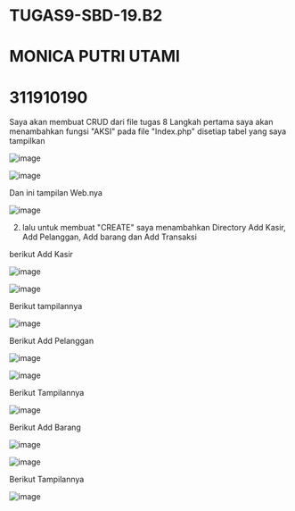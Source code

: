 # TUGAS9-SBD-19.B2
# MONICA PUTRI UTAMI
# 311910190

Saya akan membuat CRUD dari file tugas 8
Langkah pertama saya akan menambahkan fungsi "AKSI" pada file "Index.php" disetiap tabel yang saya tampilkan 

![image](https://user-images.githubusercontent.com/81574673/125194855-4f0d6780-e27d-11eb-9352-a0a102ed79c4.png)

![image](https://user-images.githubusercontent.com/81574673/125194906-82e88d00-e27d-11eb-8e61-47629b90af66.png)

Dan ini tampilan Web.nya 

![image](https://user-images.githubusercontent.com/81574673/125194968-b62b1c00-e27d-11eb-9b48-0405f285c2cb.png)

2.  lalu untuk membuat "CREATE" saya menambahkan Directory Add Kasir, Add Pelanggan, Add barang dan Add Transaksi 

berikut Add Kasir 

![image](https://user-images.githubusercontent.com/81574673/125195172-b4ae2380-e27e-11eb-80a9-748452302465.png)

![image](https://user-images.githubusercontent.com/81574673/125195183-cf809800-e27e-11eb-97b6-f43821881ef5.png)

Berikut tampilannya

![image](https://user-images.githubusercontent.com/81574673/125195396-985eb680-e27f-11eb-8ce4-a4236b7afe43.png)

Berikut Add Pelanggan

![image](https://user-images.githubusercontent.com/81574673/125195467-effd2200-e27f-11eb-9363-405f99b924de.png)

![image](https://user-images.githubusercontent.com/81574673/125195478-00ad9800-e280-11eb-9aab-55f870fe1b42.png)

Berikut Tampilannya

![image](https://user-images.githubusercontent.com/81574673/125195526-35b9ea80-e280-11eb-8885-834e31e2d5b1.png)

Berikut Add Barang

![image](https://user-images.githubusercontent.com/81574673/125195562-5d10b780-e280-11eb-8b23-50ca61473507.png)

![image](https://user-images.githubusercontent.com/81574673/125195588-7b76b300-e280-11eb-8513-7a811c7efb64.png)

Berikut Tampilannya 

![image](https://user-images.githubusercontent.com/81574673/125195632-b11b9c00-e280-11eb-8fc5-62b511a7a02f.png)



